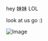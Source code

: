 hey 妹妹 LOL

look at us go :)

![Image](https://ocacnews.net/articleImages/202108/WM_3EAE3C82-D111-E13B-C2FD-1BDA36369B3F.JPG)

